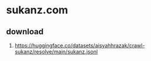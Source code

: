 # sukanz.com

## download

1. https://huggingface.co/datasets/aisyahhrazak/crawl-sukanz/resolve/main/sukanz.jsonl